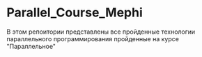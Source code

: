 # Parallel_Course_Mephi

В этом репоитории представлены все пройденные технологии параллельного программирования пройденные на курсе "Параллельное"
